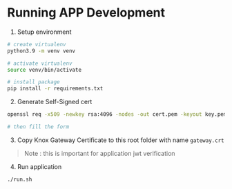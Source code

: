 # Running APP Development

1. Setup environment

```bash
# create virtualenv
python3.9 -m venv venv

# activate virtualenv
source venv/bin/activate

# install package
pip install -r requirements.txt
```

2. Generate Self-Signed cert

```bash
openssl req -x509 -newkey rsa:4096 -nodes -out cert.pem -keyout key.pem -days 365

# then fill the form
```

3. Copy Knox Gateway Certificate to this root folder with name `gateway.crt`

> Note : this is important for application jwt verification

4. Run application

```bash
./run.sh
```


